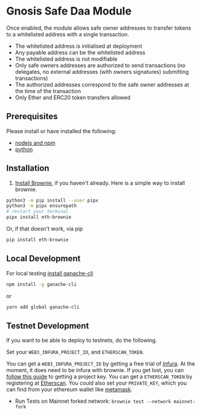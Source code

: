 # Gnosis Safe Daa Module

Once enabled, the module allows safe owner addresses to transfer tokens to a whitelisted address with a single transaction.
- The whitelisted address is initialised at deployment
- Any payable address can be the whitelisted address
- The whitelisted address is not modifiable
- Only safe owners addresses are authorized to send transactions (no delegates, no external addresses (with owners signatures) submitting transactions)
- The authorized addresses correspond to the safe owner addresses at the time of the transaction
- Only Ether and ERC20 token transfers allowed

## Prerequisites

Please install or have installed the following:

- [nodejs and npm](https://nodejs.org/en/download/)
- [python](https://www.python.org/downloads/)
## Installation

1. [Install Brownie](https://eth-brownie.readthedocs.io/en/stable/install.html), if you haven't already. Here is a simple way to install brownie.


```bash
python3 -m pip install --user pipx
python3 -m pipx ensurepath
# restart your terminal
pipx install eth-brownie
```
Or, if that doesn't work, via pip
```bash
pip install eth-brownie
```
## Local Development

For local testing [install ganache-cli](https://www.npmjs.com/package/ganache-cli)
```bash
npm install -g ganache-cli
```
or
```bash
yarn add global ganache-cli
```

## Testnet Development
If you want to be able to deploy to testnets, do the following.

Set your `WEB3_INFURA_PROJECT_ID`, and `ETHERSCAN_TOKEN`.

You can get a `WEB3_INFURA_PROJECT_ID` by getting a free trial of [Infura](https://infura.io/). At the moment, it does need to be infura with brownie. If you get lost, you can [follow this guide](https://ethereumico.io/knowledge-base/infura-api-key-guide/) to getting a project key.
You can get a `ETHERSCAN_TOKEN` by registering at [Etherscan](etherscan.io/).
You could also set your `PRIVATE_KEY`, which you can find from your ethereum wallet like [metamask](https://metamask.io/).

- Run Tests on Mainnet forked network:
`brownie test --network mainnet-fork`
